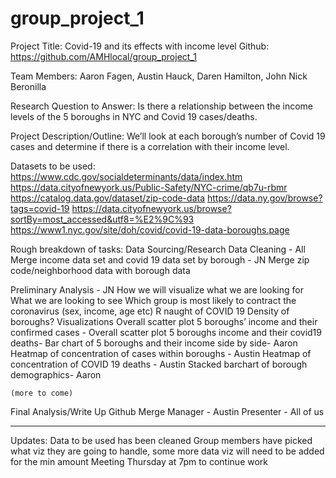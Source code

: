 # group_project_1
Project Title: Covid-19 and its effects with income level
Github: https://github.com/AMHlocal/group_project_1 

Team Members: Aaron Fagen, Austin Hauck, Daren Hamilton, John Nick Beronilla

Research Question to Answer: Is there a relationship between the income levels of the 5 boroughs in NYC and Covid 19 cases/deaths.

Project Description/Outline: We’ll look at each borough’s number of Covid 19 cases and determine if there is a correlation with their income level.

Datasets to be used: 
https://www.cdc.gov/socialdeterminants/data/index.htm
https://data.cityofnewyork.us/Public-Safety/NYC-crime/qb7u-rbmr
	https://catalog.data.gov/dataset/zip-code-data
https://data.ny.gov/browse?tags=covid-19
	https://data.cityofnewyork.us/browse?sortBy=most_accessed&utf8=%E2%9C%93
	https://www1.nyc.gov/site/doh/covid/covid-19-data-boroughs.page

Rough breakdown of tasks:
Data Sourcing/Research
Data Cleaning - All
	Merge income data set and covid 19 data set by borough - JN
	Merge zip code/neighborhood data with borough data

Preliminary Analysis - JN
	How we will visualize what we are looking for
	What we are looking to see
	Which group is most likely to contract the coronavirus (sex, income, age etc)
	R naught of COVID 19
Density of boroughs?
Visualizations
	Overall scatter plot 5 boroughs’ income and their confirmed cases - 
	Overall scatter plot 5 boroughs income and their covid19 deaths- 
	Bar chart of 5 boroughs and their income side by side- Aaron
	Heatmap of concentration of cases within boroughs - Austin
	Heatmap of concentration of COVID 19 deaths - Austin
	Stacked barchart of borough demographics- Aaron

	(more to come)
Final Analysis/Write Up
Github Merge Manager - Austin
Presenter - All of us

-------------------------------------------------------------------------------
Updates: 
    Data to be used has been cleaned
    Group members have picked what viz they are going to handle, some more data viz will need to be added for the min amount
    Meeting Thursday at 7pm to continue work

